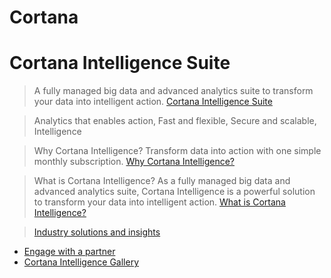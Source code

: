 # Cortana



# Cortana Intelligence Suite

> A fully managed big data and advanced analytics suite to transform your data into intelligent action. [Cortana Intelligence Suite](https://www.microsoft.com/en-us/server-cloud/cortana-intelligence-suite/)

> Analytics that enables action, Fast and flexible, Secure and scalable, Intelligence

> Why Cortana Intelligence? Transform data into action with one simple monthly subscription. [Why Cortana Intelligence?](https://www.microsoft.com/en-us/server-cloud/cortana-intelligence-suite/why-cortana-intelligence.aspx)

> What is Cortana Intelligence? As a fully managed big data and advanced analytics suite, Cortana Intelligence is a powerful solution to transform your data into intelligent action. [What is Cortana Intelligence?](https://www.microsoft.com/en-us/server-cloud/cortana-intelligence-suite/what-is-cortana-intelligence.aspx)

>  [Industry solutions and insights](https://www.microsoft.com/en-us/server-cloud/cortana-intelligence-suite/industry-solutions.aspx)
- [Engage with a partner](http://cortanaintelligencepartners.azurewebsites.net/)
- [Cortana Intelligence Gallery](http://gallery.cortanaintelligence.com/?r=legacy)
